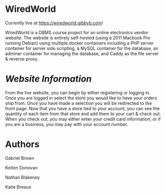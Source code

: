 # WiredWorld

Currently live at https://wiredworld.gibbyb.com!

WiredWorld is a DBMS course project for an online electronics vendor website. The website is entirely self-hosted (using a 2011 Macbook Pro running Debian)  using multiple docker containers including a PHP server container for server side scripting, a MySQL container for the database, an adminer container for managing the database, and Caddy as the file server & reverse proxy. 

# *Website Information*

From the live website, you can begin by either registering or logging in. Once you are logged in select the store you would like to have your orders ship from. Once you have made a selection you will be redirected to the front page. Now that you have a store tied to your account, you can see the quantity of each item from that store and add them to your cart & check out. When you check out, you may either enter your credit card information, or if you are a business, you may pay with your account number. 
 

# Authors

Gabriel Brown

Kolten Donovan

Nathan Blakeney

Katie Breaux
